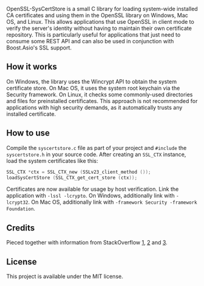 OpenSSL-SysCertStore is a small C library for loading system-wide installed CA certificates and using them in the OpenSSL library on Windows, Mac OS, and Linux. This allows applications that use OpenSSL in client mode to verify the server's identity without having to maintain their own certificate repository. This is particularly useful for applications that just need to consume some REST API and can also be used in conjunction with Boost.Asio's SSL support.

## How it works
On Windows, the library uses the Wincrypt API to obtain the system certificate store. On Mac OS, it uses the system root keychain via the Security framework. On Linux, it checks some commonly-used directories and files for preinstalled certificates. This approach is not recommended for applications with high security demands, as it automatically trusts any installed certificate.

## How to use
Compile the `syscertstore.c` file as part of your project and `#include` the `syscertstore.h` in your source code. After creating an `SSL_CTX` instance, load the system certificates like this:
```c
SSL_CTX *ctx = SSL_CTX_new (SSLv23_client_method ());
loadSysCertStore (SSL_CTX_get_cert_store (ctx));
```
Certificates are now available for usage by host verification. Link the application with `-lssl -lcrypto`. On Windows, additionally link with `-lcrypt32`. On Mac OS, additionally link with `-framework Security -framework Foundation`.

## Credits
Pieced together with information from StackOverflow [1](https://stackoverflow.com/a/40046425), [2](https://stackoverflow.com/q/33947623) and [3](https://serverfault.com/a/722646).

## License
This project is available under the MIT license.
